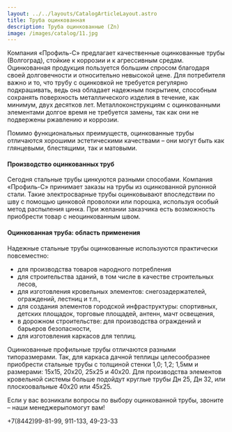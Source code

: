 ```yaml
---
layout: ../../layouts/CatalogArticleLayout.astro
title: Труба оцинкованная
description: Труба оцинкованные (Zn)
image: /images/catalog/11.jpg
---
```


Компания «Профиль-С» предлагает качественные оцинкованные трубы (Волгоград), стойкие к коррозии и к агрессивным средам. Оцинкованная продукция пользуется большим спросом благодаря своей долговечности и относительно невысокой цене. Для потребителя важно и то, что трубу с оцинковкой не требуется регулярно подкрашивать, ведь она обладает надежным покрытием, способным сохранять поверхность металлического изделия в течение, как минимум, двух десятков лет. Металлоконструкциям с оцинкованными элементами долгое время не требуется замены, так как они не подвержены ржавлению и коррозии.

Помимо функциональных преимуществ, оцинкованные трубы отличаются хорошими эстетическими качествами – они могут быть как глянцевыми, блестящими, так и матовыми.

#### Производство оцинкованных труб

Сегодня стальные трубы цинкуются разными способами. Компания «Профиль-С» принимает заказы на трубы из оцинкованной рулонной стали. Такие электросварные трубы оцинковывают впоследствии по шву с помощью цинковой проволоки или порошка, используя особый метод распыления цинка. При желании заказчика есть возможность приобрести товар с неоцинкованным швом.

#### Оцинкованная труба: область применения

Надежные стальные трубы оцинкованные используются практически повсеместно:

- для производства товаров народного потребления
- для строительства зданий, в том числе в качестве строительных лесов,
- для изготовления кровельных элементов: снегозадержателей, ограждений, лестниц и т.п.,
- для создания элементов городской инфраструктуры: спортивных, детских площадок, торговые площадей, антенн, мачт освещения,
- в дорожном строительстве: для производства ограждений и барьеров безопасности,
- для изготовления каркасов для теплиц.

Оцинкованные профильные трубы отличаются разными типоразмерами. Так, для каркаса дачной теплицы целесообразнее приобрести стальные трубы с толщиной стенки 1,0; 1,2; 1,5мм и размерами: 15х15, 20х20, 25х25 и 40х20. Для производства элементов кровельной системы больше подойдут круглые трубы Дн 25, Дн 32, или плоскоовальные 40х20 или 45х25.

Если у вас возникали вопросы по выбору оцинкованной трубы, звоните – наши менеджерыпомогут вам!

+7(8442)99-81-99, 911-133, 49-23-33
